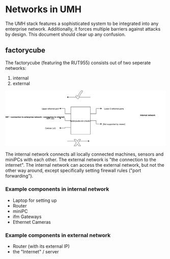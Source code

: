# Networks in UMH

The UMH stack features a sophisticated system to be integrated into any enterprise network. Additionally, it forces multiple barriers against attacks by design. This document should clear up any confusion.

## factorycube

The factorycube (featuring the RUT955) consists out of two seperate networks:

1. internal
2. external

![network architecture](images/networking_overview.svg)

The internal network connects all locally connected machines, sensors and miniPCs with each other. The external network is "the connection to the internet". The internal network can access the external network, but not the other way around, except specifically setting firewall rules ("port forwarding").

### Example components in internal network

- Laptop for setting up
- Router
- miniPC
- ifm Gateways
- Ethernet Cameras

### Example components in external network

- Router (with its external IP)
- the "Internet" / server
